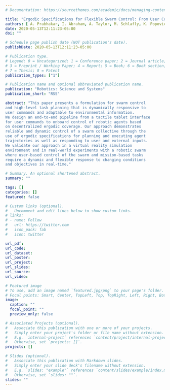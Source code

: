 ```yaml
---
# Documentation: https://sourcethemes.com/academic/docs/managing-content/

title: "Ergodic Specifications for Flexible Swarm Control: From User Commands to Persistent Adaptation"
authors: [ A. Prabhakar, I. Abraham, A. Taylor, M. Schlafly, K. Popovic  and T.D. Murphey]
date: 2020-05-13T12:11:23-05:00
doi: ""

# Schedule page publish date (NOT publication's date).
publishDate: 2020-05-13T12:11:23-05:00

# Publication type.
# Legend: 0 = Uncategorized; 1 = Conference paper; 2 = Journal article;
# 3 = Preprint / Working Paper; 4 = Report; 5 = Book; 6 = Book section;
# 7 = Thesis; 8 = Patent
publication_types: ["1"]

# Publication name and optional abbreviated publication name.
publication: "Robotics: Science and Systems"
publication_short: "RSS"

abstract: "This paper presents a formulation for swarm control
and high-level task planning that is dynamically responsive to
user commands and adaptable to environmental information.
We design an end-to-end pipeline from a tactile tablet interface
for user commands to onboard control of robotic agents based
on decentralized ergodic coverage. Our approach demonstrates
reliable and dynamic control of a swarm collective through the
use of ergodic specifications for planning and executing agent
trajectories as well as responding to user and external inputs.
We validate our approach in a virtual reality simulation
environment and in real-world experiments with a robotic swarm
where user-based control of the swarm and mission-based tasks
require a dynamic and flexible response to changing conditions
and objectives in real-time."

# Summary. An optional shortened abstract.
summary: ""

tags: []
categories: []
featured: false

# Custom links (optional).
#   Uncomment and edit lines below to show custom links.
# links:
# - name: Follow
#   url: https://twitter.com
#   icon_pack: fab
#   icon: twitter

url_pdf:
url_code:
url_dataset:
url_poster:
url_project:
url_slides:
url_source:
url_video:

# Featured image
# To use, add an image named `featured.jpg/png` to your page's folder. 
# Focal points: Smart, Center, TopLeft, Top, TopRight, Left, Right, BottomLeft, Bottom, BottomRight.
image:
  caption: ""
  focal_point: ""
  preview_only: false

# Associated Projects (optional).
#   Associate this publication with one or more of your projects.
#   Simply enter your project's folder or file name without extension.
#   E.g. `internal-project` references `content/project/internal-project/index.md`.
#   Otherwise, set `projects: []`.
projects: []

# Slides (optional).
#   Associate this publication with Markdown slides.
#   Simply enter your slide deck's filename without extension.
#   E.g. `slides: "example"` references `content/slides/example/index.md`.
#   Otherwise, set `slides: ""`.
slides: ""
---
```


